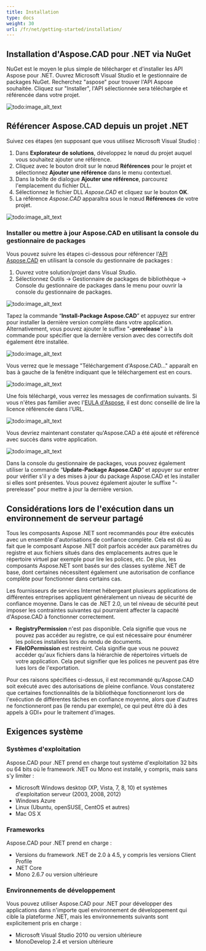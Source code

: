 ```yaml
---
title: Installation
type: docs
weight: 30
url: /fr/net/getting-started/installation/
---
```


## **Installation d'Aspose.CAD pour .NET via NuGet**

NuGet est le moyen le plus simple de télécharger et d'installer les API Aspose pour .NET. Ouvrez Microsoft Visual Studio et le gestionnaire de packages NuGet. Recherchez "aspose" pour trouver l'API Aspose souhaitée. Cliquez sur "Installer", l'API sélectionnée sera téléchargée et référencée dans votre projet.

![todo:image_alt_text](/_assets/install/installation_1.png)

## **Référencer Aspose.CAD depuis un projet .NET**

Suivez ces étapes (en supposant que vous utilisez Microsoft Visual Studio) :

1. Dans **Explorateur de solutions**, développez le nœud du projet auquel vous souhaitez ajouter une référence.
1. Cliquez avec le bouton droit sur le nœud **Références** pour le projet et sélectionnez **Ajouter une référence** dans le menu contextuel.
1. Dans la boîte de dialogue **Ajouter une référence**, parcourez l'emplacement du fichier DLL.
1. Sélectionnez le fichier DLL *Aspose.CAD* et cliquez sur le bouton **OK**.
1. La référence *Aspose.CAD* apparaîtra sous le nœud **Références** de votre projet.

![todo:image_alt_text](/_assets/install/installation_2.png)

### **Installer ou mettre à jour Aspose.CAD en utilisant la console du gestionnaire de packages**

Vous pouvez suivre les étapes ci-dessous pour référencer l'[API Aspose.CAD](https://www.nuget.org/packages/Aspose.CAD/) en utilisant la console du gestionnaire de packages :

1. Ouvrez votre solution/projet dans Visual Studio.
1. Sélectionnez Outils -> Gestionnaire de packages de bibliothèque -> Console du gestionnaire de packages dans le menu pour ouvrir la console du gestionnaire de packages.

![todo:image_alt_text](/_assets/install/installation_3.png)

Tapez la commande “**Install-Package Aspose.CAD**” et appuyez sur entrer pour installer la dernière version complète dans votre application. Alternativement, vous pouvez ajouter le suffixe "**-prerelease**" à la commande pour spécifier que la dernière version avec des correctifs doit également être installée.

![todo:image_alt_text](/_assets/install/installation_4.png)

Vous verrez que le message "Téléchargement d'Aspose.CAD..." apparaît en bas à gauche de la fenêtre indiquant que le téléchargement est en cours. 

![todo:image_alt_text](/_assets/install/installation_5.png)

Une fois téléchargé, vous verrez les messages de confirmation suivants. Si vous n'êtes pas familier avec l'[EULA d'Aspose](https://about.aspose.com/legal/eula), il est donc conseillé de lire la licence référencée dans l'URL.

![todo:image_alt_text](/_assets/install/installation_6.png)

Vous devriez maintenant constater qu'Aspose.CAD a été ajouté et référencé avec succès dans votre application.

![todo:image_alt_text](/_assets/install/installation_7.png)

Dans la console du gestionnaire de packages, vous pouvez également utiliser la commande “**Update-Package Aspose.CAD**” et appuyer sur entrer pour vérifier s'il y a des mises à jour du package Aspose.CAD et les installer si elles sont présentes. Vous pouvez également ajouter le suffixe "-prerelease" pour mettre à jour la dernière version.

## **Considérations lors de l'exécution dans un environnement de serveur partagé**

Tous les composants Aspose .NET sont recommandés pour être exécutés avec un ensemble d'autorisations de confiance complète. Cela est dû au fait que le composant Aspose .NET doit parfois accéder aux paramètres du registre et aux fichiers situés dans des emplacements autres que le répertoire virtuel par exemple pour lire les polices, etc. De plus, les composants Aspose.NET sont basés sur des classes système .NET de base, dont certaines nécessitent également une autorisation de confiance complète pour fonctionner dans certains cas.

Les fournisseurs de services Internet hébergeant plusieurs applications de différentes entreprises appliquent généralement un niveau de sécurité de confiance moyenne. Dans le cas de .NET 2.0, un tel niveau de sécurité peut imposer les contraintes suivantes qui pourraient affecter la capacité d'Aspose.CAD à fonctionner correctement.

- **RegistryPermission** n'est pas disponible. Cela signifie que vous ne pouvez pas accéder au registre, ce qui est nécessaire pour énumérer les polices installées lors du rendu de documents.
- **FileIOPermission** est restreint. Cela signifie que vous ne pouvez accéder qu'aux fichiers dans la hiérarchie de répertoires virtuels de votre application. Cela peut signifier que les polices ne peuvent pas être lues lors de l'exportation.

Pour ces raisons spécifiées ci-dessus, il est recommandé qu'Aspose.CAD soit exécuté avec des autorisations de pleine confiance. Vous constaterez que certaines fonctionnalités de la bibliothèque fonctionneront lors de l'exécution de différentes tâches en confiance moyenne, alors que d'autres ne fonctionneront pas (le rendu par exemple), ce qui peut être dû à des appels à GDI+ pour le traitement d'images.

## **Exigences système**

### **Systèmes d'exploitation**

Aspose.CAD pour .NET prend en charge tout système d'exploitation 32 bits ou 64 bits où le framework .NET ou Mono est installé, y compris, mais sans s'y limiter :

- Microsoft Windows desktop (XP, Vista, 7, 8, 10) et systèmes d'exploitation serveur (2003, 2008, 2012)
- Windows Azure
- Linux (Ubuntu, openSUSE, CentOS et autres)
- Mac OS X

### **Frameworks**

Aspose.CAD pour .NET prend en charge :

- Versions du framework .NET de 2.0 à 4.5, y compris les versions Client Profile
- .NET Core
- Mono 2.6.7 ou version ultérieure

### **Environnements de développement**

Vous pouvez utiliser Aspose.CAD pour .NET pour développer des applications dans n'importe quel environnement de développement qui cible la plateforme .NET, mais les environnements suivants sont explicitement pris en charge :

- Microsoft Visual Studio 2010 ou version ultérieure
- MonoDevelop 2.4 et version ultérieure
